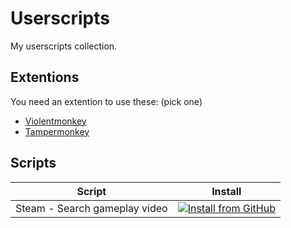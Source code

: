 # Userscripts

My userscripts collection.

## Extentions

You need an extention to use these: (pick one)

* [Violentmonkey](https://violentmonkey.github.io/)
* [Tampermonkey](https://www.tampermonkey.net/)

## Scripts

| Script | Install |
| --- | --- |
| Steam - Search gameplay video | [![Install from GitHub]](https://raw.githubusercontent.com/Birdie0/userscripts/master/scripts/steam.user.js) |

[Install from GitHub]: https://img.shields.io/badge/Install-333?logo=github
